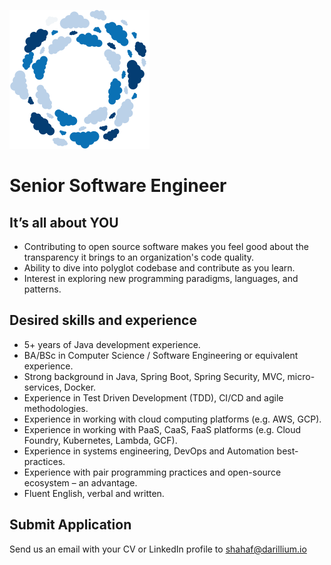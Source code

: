 ![Darillium Logo](/Images/darillium-logo.png)

# Senior Software Engineer

## It’s all about YOU
* Contributing to open source software makes you feel good about the transparency it brings to an organization's code quality.
* Ability to dive into polyglot codebase and contribute as you learn.
* Interest in exploring new programming paradigms, languages, and patterns.

## Desired skills and experience
* 5+ years of Java development experience.
* BA/BSc in Computer Science / Software Engineering or equivalent experience.
* Strong background in Java, Spring Boot, Spring Security, MVC, micro-services, Docker.
* Experience in Test Driven Development (TDD), CI/CD and agile methodologies.
* Experience in working with cloud computing platforms (e.g. AWS, GCP).
* Experience in working with PaaS, CaaS, FaaS platforms (e.g. Cloud Foundry, Kubernetes, Lambda, GCF).
* Experience in systems engineering, DevOps and Automation best-practices.
* Experience with pair programming practices and open-source ecosystem – an advantage.
* Fluent English, verbal and written.

## Submit Application
Send us an email with your CV or LinkedIn profile to <a href="mailto:shahaf@darillium.io">shahaf@darillium.io</a>
